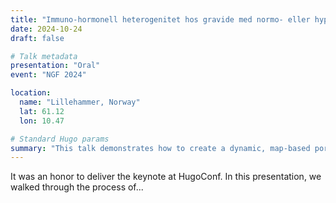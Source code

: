 ```yaml
---
title: "Immuno-hormonell heterogenitet hos gravide med normo- eller hyper-androgen PCOS"
date: 2024-10-24
draft: false

# Talk metadata
presentation: "Oral"
event: "NGF 2024"

location:
  name: "Lillehammer, Norway"
  lat: 61.12
  lon: 10.47

# Standard Hugo params
summary: "This talk demonstrates how to create a dynamic, map-based portfolio of academic talks and presentations using the Hugo static site generator and PaperMod theme."
---
```


It was an honor to deliver the keynote at HugoConf. In this presentation, we walked through the process of...
